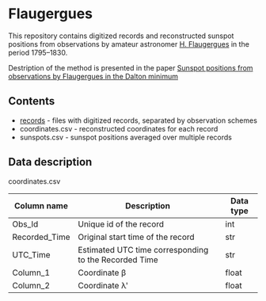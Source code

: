 # Flaugergues

This repository contains digitized records and reconstructed sunspot positions from observations by amateur astronomer [H. Flaugergues](https://en.wikipedia.org/wiki/Honor%C3%A9_Flaugergues) in the period 1795–1830.

Destription of the method is presented in the paper [Sunspot positions 
from observations by Flaugergues in the Dalton minimum]()

## Contents
* [records]() - files with digitized records, separated by observation schemes
* coordinates.csv - reconstructed coordinates for each record
* sunspots.csv - sunspot positions averaged over multiple records

## Data description

coordinates.csv

| Column name   |      Description      |  Data type |
|----------|----------|------|
| Obs_Id |  Unique id of the record | int |
| Recorded_Time |  Original start time of the record | str |
| UTC_Time |  Estimated UTC time corresponding to the Recorded Time | str |
| Column_1 |  Coordinate β | float |
| Column_2 |  Coordinate λ' | float |
